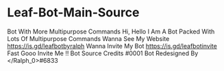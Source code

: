 # Leaf-Bot-Main-Source
Bot With More Multipurpose Commands
Hi, Hello I Am A Bot Packed With Lots Of Multipurpose Commands
Wanna See My Website https://is.gd/leafbotbyralph
Wanna Invite My Bot https://is.gd/leafbotinvite
Fast Gooo Invite Me !!
Bot Source Credits </Corwin>#0001
Bot Redesigned By </Ralph_0>#6833
